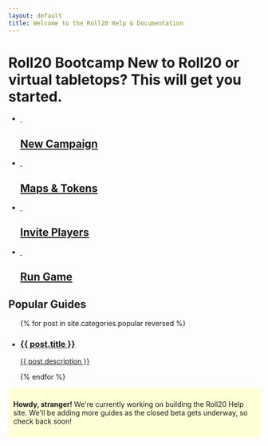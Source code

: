 ```yaml
---
layout: default
title: Welcome to the Roll20 Help & Documentation
---
```


<div class="bootcamp-help">
  <h1>Roll20 Bootcamp <span>New to Roll20 or virtual tabletops? This will get you started.</span>
  </h1>
  <div class="bootcamp-body">
  <ul>
    <li class="setup">
      <a href="#">
        <div class="image">&nbsp;</div>
        <div class="desc">
          <h2>New Campaign</h2>
        </div>
      </a>
    </li>
    <li class="create-a-repo">
      <a href="#">
        <div class="image">&nbsp;</div>
        <div class="desc">
          <h2>Maps &amp; Tokens</h2>
        </div>
      </a>
    </li>
    <li class="fork-a-repo">
      <a href="#">
        <div class="image">&nbsp;</div>
        <div class="desc">
          <h2>Invite Players</h2>
        </div>
      </a>
    </li>
    <li class="be-social">
      <a href="#">
        <div class="image">&nbsp;</div>
        <div class="desc">
          <h2>Run Game</h2>
        </div>
      </a>
    </li>
  </ul>
  </div> <!-- /bootcamp-body -->
</div>

<div class="list-module">
  <h2>Popular Guides</h2>
  <div class="list-body">
    <ul>
      {% for post in site.categories.popular reversed %}
        <li>
          <a href="{{ post.url }}" id="{{ cat }}">
            <h3>{{ post.title }}</h3>
            <p>{{ post.description }}</p>
          </a>
        </li>
      {% endfor %}
    </ul>
  </div>
</div>

<div style="padding: 10px; background-color: #FFFFD6;">
  <p><strong>Howdy, stranger!</strong> We're currently working on building the Roll20 Help site. We'll be adding more guides as the closed beta gets underway, so check back soon!</p>
</div>